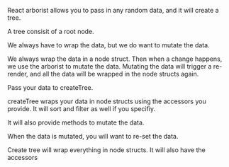 React arborist allows you to pass in any random data, and it will create a tree.

A tree consisit of a root node.

We always have to wrap the data, but we do want to mutate the data.

We always wrap the data in a node struct. Then when a change happens, we use the arborist to mutate the data. Mutating the data will trigger a re-render, and all the data will be wrapped in the node structs again.

Pass your data to createTree.

createTree wraps your data in node structs using the accessors you provide. It will sort and filter as well if you specifiy.

It will also provide methods to mutate the data.

When the data is mutated, you will want to re-set the data.

Create tree will wrap everything in node structs. It will also have the accessors
